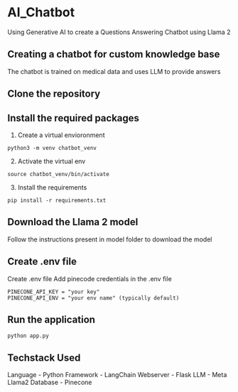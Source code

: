 # AI_Chatbot
Using Generative AI to create a Questions Answering Chatbot using Llama 2

## Creating a chatbot for custom knowledge base
The chatbot is trained on medical data and uses LLM to provide answers

## Clone the repository

## Install the required packages
1. Create a virtual envioronment
```
python3 -m venv chatbot_venv
```
2. Activate the virtual env
```
source chatbot_venv/bin/activate
```

3. Install the requirements 
```
pip install -r requirements.txt
```

## Download the Llama 2 model
Follow the instructions present in model folder to download the model

## Create .env file
Create .env file
Add pinecode credentials in the .env file

```
PINECONE_API_KEY = "your key"
PINECONE_API_ENV = "your env name" (typically default)
```

## Run the application

```
python app.py
```

## Techstack Used

Language - Python
Framework - LangChain
Webserver - Flask
LLM - Meta Llama2
Database - Pinecone